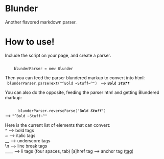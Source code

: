 Blunder
=======

Another flavored markdown parser.

How to use!
===

Include the script on your page, and create a parser.

<code>
    blunderParser = new Blunder
</code>

Then you can feed the parser blundered markup to convert into html:<br>
<code>
      blunderParser.parseText("^Bold ~Stuff~^")
</code> --> <code><b>Bold <i>Stuff</i></b></code>

You can also do the opposite, feeding the parser html and getting Blundered markup:
      
<code>
      blunderParser.reverseParse("<b>Bold <i>Stuff</i></b>")
</code> --> <code>"^Bold ~Stuff~^"</code>

Here is the current list of elements that can convert:<br>
^ --> bold tags<br>
~ --> italic tags<br>
__ --> underscore tags<br> 
\n --> line break tags<br>
____ --> li tags (four spaces, tab)
[a]href tag --> anchor tag (<a href="href">tag</a>)

